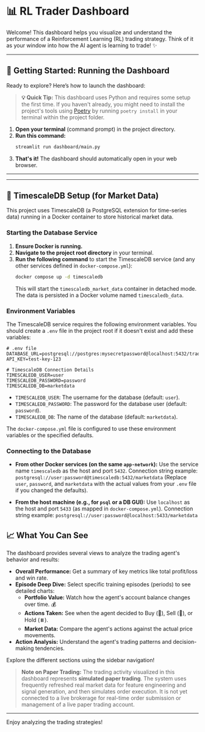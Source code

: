 # 📊 RL Trader Dashboard

Welcome! This dashboard helps you visualize and understand the performance of a Reinforcement Learning (RL) trading strategy. Think of it as your window into how the AI agent is learning to trade! ✨

---

## 🚀 Getting Started: Running the Dashboard

Ready to explore? Here’s how to launch the dashboard:

> **💡 Quick Tip:**
> This dashboard uses Python and requires some setup the first time. If you haven't already, you might need to install the project's tools using [Poetry](https://python-poetry.org/) by running `poetry install` in your terminal within the project folder.

1.  **Open your terminal** (command prompt) in the project directory.
2.  **Run this command:**
    ```bash
    streamlit run dashboard/main.py
    ```
3.  **That's it!** The dashboard should automatically open in your web browser.

---

---

## 💾 TimescaleDB Setup (for Market Data)

This project uses TimescaleDB (a PostgreSQL extension for time-series data) running in a Docker container to store historical market data.

### Starting the Database Service

1.  **Ensure Docker is running.**
2.  **Navigate to the project root directory** in your terminal.
3.  **Run the following command** to start the TimescaleDB service (and any other services defined in `docker-compose.yml`):
    ```bash
    docker compose up -d timescaledb
    ```
    This will start the `timescaledb_market_data` container in detached mode. The data is persisted in a Docker volume named `timescaledb_data`.

### Environment Variables

The TimescaleDB service requires the following environment variables. You should create a `.env` file in the project root if it doesn't exist and add these variables:

```env
# .env file
DATABASE_URL=postgresql://postgres:mysecretpassword@localhost:5432/trading_db
API_KEY=test-key-123

# TimescaleDB Connection Details
TIMESCALEDB_USER=user
TIMESCALEDB_PASSWORD=password
TIMESCALEDB_DB=marketdata
```

*   `TIMESCALEDB_USER`: The username for the database (default: `user`).
*   `TIMESCALEDB_PASSWORD`: The password for the database user (default: `password`).
*   `TIMESCALEDB_DB`: The name of the database (default: `marketdata`).

The `docker-compose.yml` file is configured to use these environment variables or the specified defaults.

### Connecting to the Database

*   **From other Docker services (on the same `app-network`):**
    Use the service name `timescaledb` as the host and port `5432`.
    Connection string example: `postgresql://user:password@timescaledb:5432/marketdata`
    (Replace `user`, `password`, and `marketdata` with the actual values from your `.env` file if you changed the defaults).

*   **From the host machine (e.g., for `psql` or a DB GUI):**
    Use `localhost` as the host and port `5433` (as mapped in `docker-compose.yml`).
    Connection string example: `postgresql://user:password@localhost:5433/marketdata`
## 📈 What You Can See

The dashboard provides several views to analyze the trading agent's behavior and results:

*   **Overall Performance:** Get a summary of key metrics like total profit/loss and win rate.
*   **Episode Deep Dive:** Select specific training episodes (periods) to see detailed charts:
    *   **Portfolio Value:** Watch how the agent's account balance changes over time. 💰
    *   **Actions Taken:** See when the agent decided to Buy (🔼), Sell (🔽), or Hold (⏸️).
    *   **Market Data:** Compare the agent's actions against the actual price movements.
*   **Action Analysis:** Understand the agent's trading patterns and decision-making tendencies.

Explore the different sections using the sidebar navigation!

> **Note on Paper Trading:** The trading activity visualized in this dashboard represents **simulated paper trading**. The system uses frequently refreshed real market data for feature engineering and signal generation, and then simulates order execution. It is not yet connected to a live brokerage for real-time order submission or management of a live paper trading account.

---

Enjoy analyzing the trading strategies!